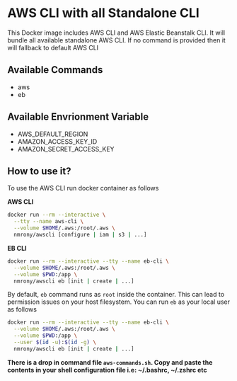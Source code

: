 AWS CLI with all Standalone CLI
===============================
This Docker image includes AWS CLI and AWS Elastic Beanstalk CLI. It will bundle all available standalone AWS
CLI. If no command is provided then it will fallback to default AWS CLI

Available Commands
-------------------
- aws
- eb

Available Envrionment Variable
------------------------------
- AWS_DEFAULT_REGION
- AMAZON_ACCESS_KEY_ID
- AMAZON_SECRET_ACCESS_KEY

How to use it?
--------------
To use the AWS CLI run docker container as follows

**AWS CLI**

```sh
docker run --rm --interactive \
  --tty --name aws-cli \
  --volume $HOME/.aws:/root/.aws \
  nmrony/awscli [configure | iam | s3 | ...]
```

**EB CLI**

```sh
docker run --rm --interactive --tty --name eb-cli \
  --volume $HOME/.aws:/root/.aws \
  --volume $PWD:/app \
  nmrony/awscli eb [init | create | ...]
```

By default, `eb` command runs as `root` inside the container. This can lead to permission issues on your host filesystem. You can run `eb` as your local user as follows

```sh
docker run --rm --interactive --tty --name eb-cli \
  --volume $HOME/.aws:/root/.aws \
  --volume $PWD:/app \
  --user $(id -u):$(id -g) \
  nmrony/awscli eb [init | create | ...]
```

**There is a drop in command file `aws-commands.sh`. Copy and paste the contents in your shell configuration file i.e: ~/.bashrc, ~/.zshrc etc**